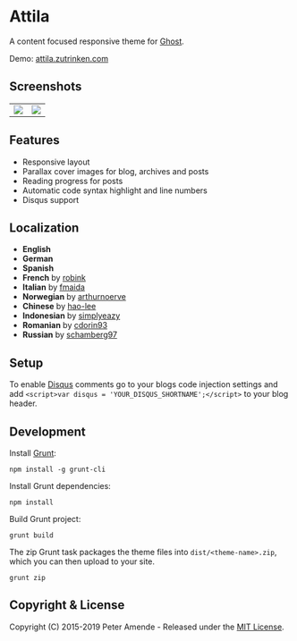 # Attila

A content focused responsive theme for [Ghost](https://github.com/tryghost/ghost/).

Demo: [attila.zutrinken.com](https://attila.zutrinken.com/)

## Screenshots

<table>
<tr>
<td valign="top">
<img src="https://raw.githubusercontent.com/zutrinken/attila/master/src/screenshot-desktop.jpg" />
</td>
<td valign="top">
<img src="https://raw.githubusercontent.com/zutrinken/attila/master/src/screenshot-mobile.jpg" />
</td>
</tr>
</table>

## Features

* Responsive layout
* Parallax cover images for blog, archives and posts
* Reading progress for posts
* Automatic code syntax highlight and line numbers
* Disqus support

## Localization

* __English__
* __German__
* __Spanish__
* __French__ by [robink](https://github.com/robink)
* __Italian__ by [fmaida](https://github.com/fmaida)
* __Norwegian__ by [arthurnoerve](https://github.com/arthurnoerve)
* __Chinese__ by [hao-lee](https://github.com/hao-lee)
* __Indonesian__ by [simplyeazy](https://github.com/simplyeazy)
* __Romanian__ by [cdorin93](https://github.com/cdorin93)
* __Russian__ by [schamberg97](https://github.com/schamberg97)

## Setup

To enable [Disqus](https://disqus.com/) comments go to your blogs code injection settings and add `<script>var disqus = 'YOUR_DISQUS_SHORTNAME';</script>` to your blog header.

## Development

Install [Grunt](https://gruntjs.com/getting-started/):

	npm install -g grunt-cli

Install Grunt dependencies:

	npm install

Build Grunt project:

	grunt build

The zip Grunt task packages the theme files into `dist/<theme-name>.zip`, which you can then upload to your site.

	grunt zip

## Copyright & License

Copyright (C) 2015-2019 Peter Amende - Released under the [MIT License](https://github.com/zutrinken/attila/blob/master/LICENSE).
